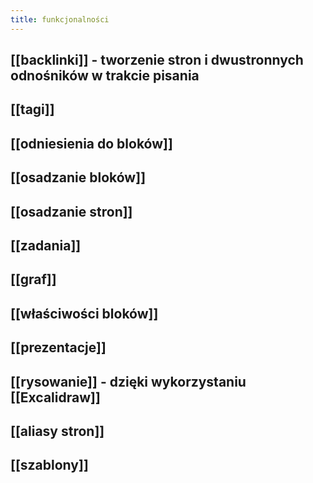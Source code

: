 ```yaml
---
title: funkcjonalności
---
```


## [[backlinki]] - tworzenie stron i dwustronnych odnośników w trakcie pisania
## [[tagi]]
## [[odniesienia do bloków]]
## [[osadzanie bloków]]
## [[osadzanie stron]]
## [[zadania]]
## [[graf]]
## [[właściwości bloków]]
## [[prezentacje]]
## [[rysowanie]] - dzięki wykorzystaniu [[Excalidraw]]
## [[aliasy stron]]
## [[szablony]]
##
